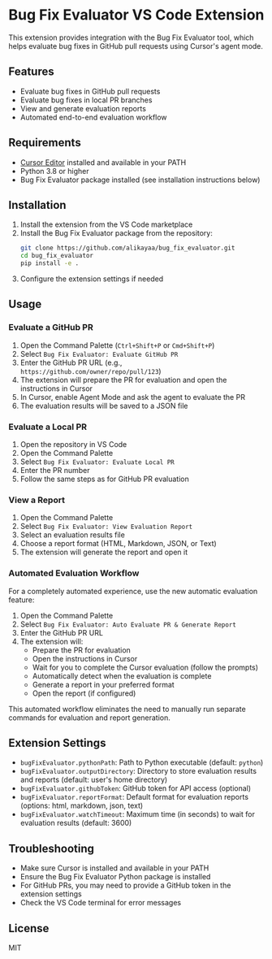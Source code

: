 # Bug Fix Evaluator VS Code Extension

This extension provides integration with the Bug Fix Evaluator tool, which helps evaluate bug fixes in GitHub pull requests using Cursor's agent mode.

## Features

- Evaluate bug fixes in GitHub pull requests
- Evaluate bug fixes in local PR branches
- View and generate evaluation reports
- Automated end-to-end evaluation workflow

## Requirements

- [Cursor Editor](https://cursor.sh/) installed and available in your PATH
- Python 3.8 or higher
- Bug Fix Evaluator package installed (see installation instructions below)

## Installation

1. Install the extension from the VS Code marketplace
2. Install the Bug Fix Evaluator package from the repository:
   ```bash
   git clone https://github.com/alikayaa/bug_fix_evaluator.git
   cd bug_fix_evaluator
   pip install -e .
   ```
3. Configure the extension settings if needed

## Usage

### Evaluate a GitHub PR

1. Open the Command Palette (`Ctrl+Shift+P` or `Cmd+Shift+P`)
2. Select `Bug Fix Evaluator: Evaluate GitHub PR`
3. Enter the GitHub PR URL (e.g., `https://github.com/owner/repo/pull/123`)
4. The extension will prepare the PR for evaluation and open the instructions in Cursor
5. In Cursor, enable Agent Mode and ask the agent to evaluate the PR
6. The evaluation results will be saved to a JSON file

### Evaluate a Local PR

1. Open the repository in VS Code
2. Open the Command Palette
3. Select `Bug Fix Evaluator: Evaluate Local PR`
4. Enter the PR number
5. Follow the same steps as for GitHub PR evaluation

### View a Report

1. Open the Command Palette
2. Select `Bug Fix Evaluator: View Evaluation Report`
3. Select an evaluation results file
4. Choose a report format (HTML, Markdown, JSON, or Text)
5. The extension will generate the report and open it

### Automated Evaluation Workflow

For a completely automated experience, use the new automatic evaluation feature:

1. Open the Command Palette
2. Select `Bug Fix Evaluator: Auto Evaluate PR & Generate Report`
3. Enter the GitHub PR URL
4. The extension will:
   - Prepare the PR for evaluation
   - Open the instructions in Cursor
   - Wait for you to complete the Cursor evaluation (follow the prompts)
   - Automatically detect when the evaluation is complete
   - Generate a report in your preferred format
   - Open the report (if configured)

This automated workflow eliminates the need to manually run separate commands for evaluation and report generation.

## Extension Settings

* `bugFixEvaluator.pythonPath`: Path to Python executable (default: `python`)
* `bugFixEvaluator.outputDirectory`: Directory to store evaluation results and reports (default: user's home directory)
* `bugFixEvaluator.githubToken`: GitHub token for API access (optional)
* `bugFixEvaluator.reportFormat`: Default format for evaluation reports (options: html, markdown, json, text)
* `bugFixEvaluator.watchTimeout`: Maximum time (in seconds) to wait for evaluation results (default: 3600)

## Troubleshooting

- Make sure Cursor is installed and available in your PATH
- Ensure the Bug Fix Evaluator Python package is installed
- For GitHub PRs, you may need to provide a GitHub token in the extension settings
- Check the VS Code terminal for error messages

## License

MIT 
